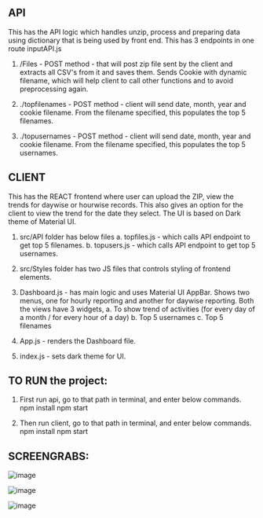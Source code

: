 API
----

This has the API logic which handles unzip, process and preparing data using dictionary that is being used by front end.
This has 3 endpoints in one route inputAPI.js
1. /Files - POST method - that will post zip file sent by the client and extracts all CSV's from it and saves them. Sends Cookie with dynamic filename, which will help client to call other functions and to avoid preprocessing again.

2. ./topfilenames - POST method - client will send date, month, year and cookie filename. 
From the filename specified, this populates the top 5 filenames.

3. ./topusernames - POST method - client will send date, month, year and cookie filename. 
From the filename specified, this populates the top 5 usernames.

CLIENT
-------

This has the REACT frontend where user can upload the ZIP, view the trends for daywise or hourwise records. This also gives an option for the client to view the trend for the date they select. The UI is based on Dark theme of Material UI.

1. src/API folder has below files
    a. topfiles.js - which calls API endpoint to get top 5 filenames.
    b. topusers.js - which calls API endpoint to get top 5 usernames.

2. src/Styles folder has two JS files that controls styling of frontend elements.

3. Dashboard.js - has main logic and uses Material UI AppBar.
    Shows two menus, one for hourly reporting and another for daywise reporting. 
    Both the views have 3 widgets,
    a. To show trend of activities (for every day of a month / for every hour of a day)
    b. Top 5 usernames
    c. Top 5 filenames

4. App.js - renders the Dashboard file.
5. index.js - sets dark theme for UI.

TO RUN the project:
-------------------

1. First run api, go to that path in terminal, and enter below commands.
    npm install
    npm start

2. Then run client, go to that path in terminal, and enter below commands.
    npm install
    npm start

SCREENGRABS:
-------------
![image](https://user-images.githubusercontent.com/33653648/117057326-4fbcd700-aceb-11eb-889f-2fae81495e96.png)

![image](https://user-images.githubusercontent.com/33653648/117057390-62371080-aceb-11eb-9902-9489a054f1a7.png)

![image](https://user-images.githubusercontent.com/33653648/117057436-6fec9600-aceb-11eb-8900-e9348b6e5750.png)


